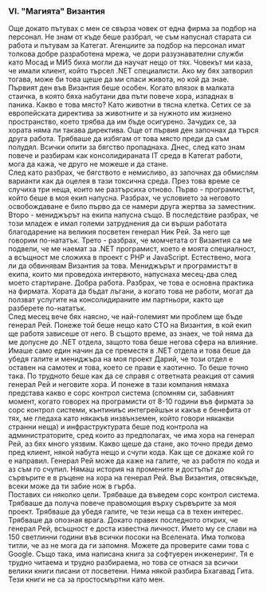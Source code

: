 ### VI. "Магията" Византия
Още докато пътувах с мен се свърза човек от една фирма за подбор на персонал. Не знам от къде беше разбрал, че съм напуснал старата си работа и пътувам за Категат. Агенциите за подбор на персонал имат толкова добре разработена мрежа, че дори разузнавателни служби като Мосад и МИ5 биха могли да научат нещо от тях. Човекът ми каза, че имали клиент, който търсел .NET специалисти. Ако му бях затворил тогава, може би това щеше да ми спаси живота, но кой да знае.  
Първият ден във Византия беше особен. Когато влязох в малката стаичка, в която бяха набутани два пъти повече хора, изпаднах в паника. Какво е това място? Като животни в тясна клетка. Сетих се за европейската директива за животните и за нужното им жизнено пространство, което трябва да им бъде осигурено. Зачудих се, за хората няма ли такава директива. Още от първия ден започнах да търся друга работа. Трябваше да избягам от това място преди да съм полудял. Всички опити за бягство пропаднаха. Днес, след като знам повече и разбирам как консолидираната IT среда в Категат работи, мога да кажа, че друго не можеше и да стане.  
След като разбрах, че бягството е немисливо, аз започнах да обмислям варианти как да оцелея в тази токсична среда. През това време се случиха три неща, които ме разтърсиха отново. Първо - програмистът, който беше в моя екип напусна. Разбрах, че условието за неговото освобождаване е било първо да се намери друга жертва за заместник. Второ - мениджърът на екипа напусна също. В последствие разбрах, че този младеж е имал големи затруднения да си върши работата благодарение на великия посветен генерал Ник Рей. За него ще говорим по-нататък. Трето - разбрах, че момчетата от Византия са ме подвели, че ме наемат за .NET програмист, което е моята специалност, а всъщност ме сложиха в проект с PHP и JavaScript. Естествено, мога ли да обвинявам Византия за това. Мениджърът и програмистът в екипа, които ми проведоха интервюто, напуснаха месец-два след моето стартиране. Добра работа. Разбрах, че това е основна практика на фирмата. Хората да бъдат лъгани, а когато това не работи, могат да ползват услугите на консолидираните им партньори, както ще разберете по-нататък.  
След месец вече бях наясно, че най-големият ми проблем ще бъде генерал Рей. Понеже той беше нещо като CTO на Византия, в кой екип ще работя зависеше от него. В същото време, аз знаех, че той няма да ме допусне до .NET отдела, защото това беше негова сфера на влияние. Имаше само един начин да се преместя в .NET отдела и това беше да убедя галите и мениджъра на моя проект Дарий, че този отдел е оставен на самотек и това, което се прави е хаотично. То беше точно така. По трудното беше как да се справя с ответната реакция от самия генерал Рей и неговите хора. И понеже в тази компания нямаха представа какво е сорс контрол система (спомням си, забавният момент, когато говорех на програмисти от 8-10 години във фирмата за сорс контрол системи, кънтиниъс интегрейшън и какъв е бенефита от тях, ме гледаха като някакъв инзвънземен, който говори някакви странни неща) и инфраструктурата беше под контрола на администраторите, сред които аз предполагах, че има хора на генерал Рей, аз бях много уязвим. Какво щеше да стане, ако точно преди демо пред клиент, някой набута нещо и счупи кода. Как ще се докаже кой го е направил. Генерал Рей може да каже на галите, че аз работя по кода и аз съм го счупил. Нямаш история на промените и достъпът до сървърите е в ръцене на хора на генерал Рей. Във Византия, отвсякъде, всеки може да ти забие нож в гърба.  
Поставих си няколко цели. Трябваше да въведем сорс контрол система. Трябваше да получа повече правомощия върху сървърите за моя проект. Трябваше да убедя галите, че тези неща са в техен интерес. Трябваше да опозная врага. Докато правех последното открих, че генерал Рей, всъщност е доста известна личност. Името му се слави на 150 светлинни години във всички посоки на Вселената. Има толкова титли, че аз не мога да ги запомня. Можете да проверите сами това с Google. Също така, има написана книга за софтуерен инженеринг. Тя е трудно читаема и трудно разбираема, но това се отнася за всички велики книги писани от посветени. Нима някой разбира Бхагавад Гита. Тези книги не са за простосмъртни като мен.
